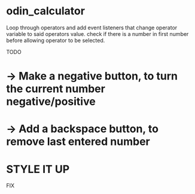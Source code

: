 # odin_calculator

Loop through operators and add event listeners that change
operator variable to said operators value.
check if there is a number in first number before allowing operator to be selected.


TODO
# -> Make a negative button, to turn the current number negative/positive
# -> Add a backspace button, to remove last entered number
# STYLE IT UP

FIX